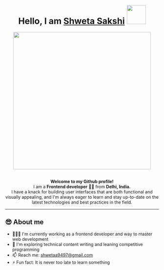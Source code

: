 <div align="center">
    <h1> Hello, 
      I am <a href="https://www.linkedin.com/in/shweta-sakshi/" target="_blank">Shweta Sakshi</a>
        <img 
           src="https://user-images.githubusercontent.com/84406474/209706804-b70ef9d3-22af-4a4d-87c5-a5762477105e.gif" width="62">
    </h1>
    <img
        src="https://user-images.githubusercontent.com/84406474/209706385-bfc6334c-00e8-466f-a132-4ac387962028.png" width="450"/>
    <br/><br/>
    <p><b> Welcome to my Github profile!</b><br/>
    I am a <b>Frontend developer</b> 👩‍💻 from <b>Delhi, India.</b>
    <br/>I have a knack for building user interfaces that are both functional and visually appealing, and I'm always eager to learn and stay up-to-date on the latest technologies and best practices in the field.
</div>

 <div>
  <hr/>
        <h2>😎 
            About me</h2>
        <ul>
            <li> 👨🏻‍💻 I'm currently working as a frontend developer and way to master web development</li>
            <li> 🌱 I'm exploring technical content writing and leaning competitive programming</li>
            <li>📫 Reach me: 
                <a href="mailto:shwetaa9497@gmail.com" target="_blank">shwetaa9497@gmail.com</a></li>
            <li> ⚡ Fun fact: It is never too late to learn something</li>
        </ul>
    </div>


